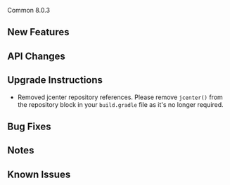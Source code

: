 Common 8.0.3

## New Features

## API Changes

## Upgrade Instructions
 - Removed jcenter repository references. Please remove `jcenter()` from the repository block in your `build.gradle` file as it's no longer required.

## Bug Fixes

## Notes

## Known Issues
